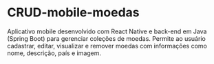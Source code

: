 # CRUD-mobile-moedas
Aplicativo mobile desenvolvido com React Native e back-end em Java (Spring Boot) para gerenciar coleções de moedas. Permite ao usuário cadastrar, editar, visualizar e remover moedas com informações como nome, descrição, país e imagem.
